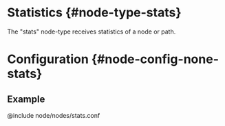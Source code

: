 # Statistics {#node-type-stats}

The "stats" node-type receives statistics of a node or path.

# Configuration {#node-config-none-stats}

## Example

@include node/nodes/stats.conf

